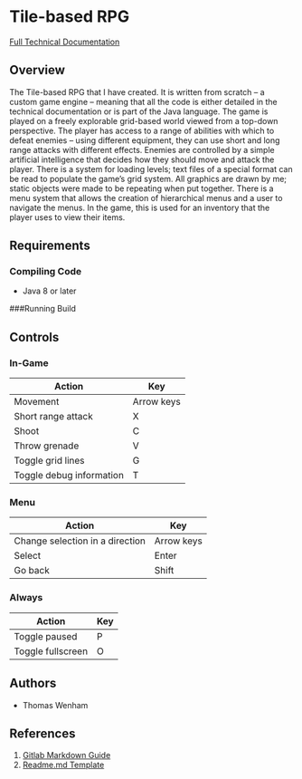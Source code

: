 # Tile-based RPG

[Full Technical Documentation](https://github.com/thomgg/tile-rpg/tree/main/docs)

## Overview
The Tile-based RPG that I have created. 
It is written from scratch – a custom game engine – meaning that all the code is either detailed in the technical documentation or is part of the Java language.
The game is played on a freely explorable grid-based world viewed from a top-down perspective.
The player has access to a range of abilities with which to defeat enemies – using different equipment,
they can use short and long range attacks with different effects.
Enemies are controlled by a simple artificial intelligence that decides how they should move and attack the player.
There is a system for loading levels; text files of a special format can be read to populate the game’s grid system.
All graphics are drawn by me; static objects were made to be repeating when put together.
There is a menu system that allows the creation of hierarchical menus and a user to navigate the menus.
In the game, this is used for an inventory that the player uses to view their items. 

## Requirements

### Compiling Code
* Java 8 or later

###Running Build


## Controls
### In-Game

Action | Key
--- | ---
Movement | Arrow keys
Short range attack | X
Shoot | C
Throw grenade | V
Toggle grid lines | G
Toggle debug information | T

### Menu

Action | Key
--- | ---
Change selection in a direction | Arrow keys
Select | Enter
Go back | Shift

### Always

Action | Key
--- | ---
Toggle paused | P
Toggle fullscreen | O

## Authors
* Thomas Wenham

## References

1. [Gitlab Markdown Guide](https://docs.gitlab.com/ee/user/markdown.html)
2. [Readme.md Template](https://cseegit.essex.ac.uk/snippets/8)
